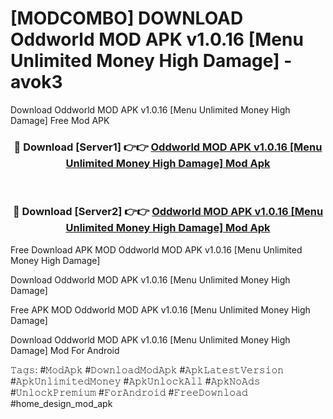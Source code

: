 # [MODCOMBO] DOWNLOAD Oddworld MOD APK v1.0.16 [Menu Unlimited Money High Damage] - avok3
Download Oddworld MOD APK v1.0.16 [Menu Unlimited Money High Damage] Free Mod APK

<div align="center">
<h3>🔴 Download [Server1] 👉👉 <a href="https://apk-comot.site?title=Oddworld_MOD_APK_v1.0.16_[Menu_Unlimited_Money_High_Damage]">Oddworld MOD APK v1.0.16 [Menu Unlimited Money High Damage] Mod Apk</a></h3><br>

<h3>🔴 Download [Server2] 👉👉 <a href="https://apk-comot.site?title=Oddworld_MOD_APK_v1.0.16_[Menu_Unlimited_Money_High_Damage]">Oddworld MOD APK v1.0.16 [Menu Unlimited Money High Damage] Mod Apk</a></h3>
</div>


Free Download APK MOD Oddworld MOD APK v1.0.16 [Menu Unlimited Money High Damage]

Download Oddworld MOD APK v1.0.16 [Menu Unlimited Money High Damage] 

Free APK MOD Oddworld MOD APK v1.0.16 [Menu Unlimited Money High Damage] 

Download Oddworld MOD APK v1.0.16 [Menu Unlimited Money High Damage] Mod For Android

𝚃𝚊𝚐𝚜: #𝙼𝚘𝚍𝙰𝚙𝚔 #𝙳𝚘𝚠𝚗𝚕𝚘𝚊𝚍𝙼𝚘𝚍𝙰𝚙𝚔 #𝙰𝚙𝚔𝙻𝚊𝚝𝚎𝚜𝚝𝚅𝚎𝚛𝚜𝚒𝚘𝚗 #𝙰𝚙𝚔𝚄𝚗𝚕𝚒𝚖𝚒𝚝𝚎𝚍𝙼𝚘𝚗𝚎𝚢 #𝙰𝚙𝚔𝚄𝚗𝚕𝚘𝚌𝚔𝙰𝚕𝚕 #𝙰𝚙𝚔𝙽𝚘𝙰𝚍𝚜 #𝚄𝚗𝚕𝚘𝚌𝚔𝙿𝚛𝚎𝚖𝚒𝚞𝚖 #𝙵𝚘𝚛𝙰𝚗𝚍𝚛𝚘𝚒𝚍 #𝙵𝚛𝚎𝚎𝙳𝚘𝚠𝚗𝚕𝚘𝚊𝚍 #home_design_mod_apk